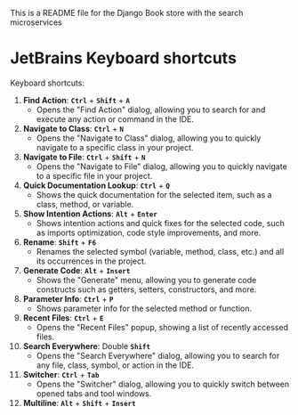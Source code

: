 This is a README file for the Django Book store with the search microservices
# JetBrains Keyboard shortcuts

Keyboard shortcuts: 

1. **Find Action**: **`Ctrl`** + **`Shift`** + **`A`**
    - Opens the "Find Action" dialog, allowing you to search for and execute any action or command in the IDE.
2. **Navigate to Class**: **`Ctrl`** + **`N`**
    - Opens the "Navigate to Class" dialog, allowing you to quickly navigate to a specific class in your project.
3. **Navigate to File**: **`Ctrl`** + **`Shift`** + **`N`**
    - Opens the "Navigate to File" dialog, allowing you to quickly navigate to a specific file in your project.
4. **Quick Documentation Lookup**: **`Ctrl`** + **`Q`**
    - Shows the quick documentation for the selected item, such as a class, method, or variable.
5. **Show Intention Actions**: **`Alt`** + **`Enter`**
    - Shows intention actions and quick fixes for the selected code, such as imports optimization, code style improvements, and more.
6. **Rename**: **`Shift`** + **`F6`**
    - Renames the selected symbol (variable, method, class, etc.) and all its occurrences in the project.
7. **Generate Code**: **`Alt`** + **`Insert`**
    - Shows the "Generate" menu, allowing you to generate code constructs such as getters, setters, constructors, and more.
8. **Parameter Info**: **`Ctrl`** + **`P`**
    - Shows parameter info for the selected method or function.
9. **Recent Files**: **`Ctrl`** + **`E`**
    - Opens the "Recent Files" popup, showing a list of recently accessed files.
10. **Search Everywhere**: Double **`Shift`**
    - Opens the "Search Everywhere" dialog, allowing you to search for any file, class, symbol, or action in the IDE.
11. **Switcher**: **`Ctrl`** + **`Tab`**
    - Opens the "Switcher" dialog, allowing you to quickly switch between opened tabs and tool windows.
12. **Multiline**: **`Alt`** + **`Shift`** + **`Insert`**
